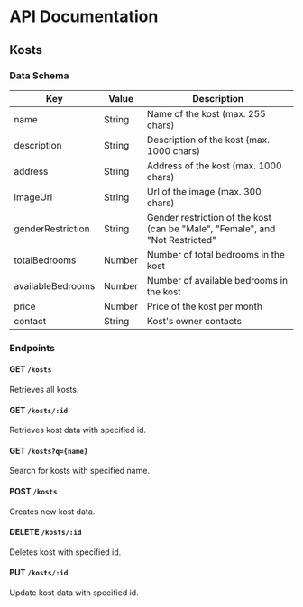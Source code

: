 # API Documentation

## Kosts

### Data Schema

| **Key**           | **Value** | **Description**                                                               |
|-------------------|-----------|-------------------------------------------------------------------------------|
| name              | String    | Name of the kost (max. 255 chars)                                             |
| description       | String    | Description of the kost (max. 1000 chars)                                     |
| address           | String    | Address of the kost (max. 1000 chars)                                         |
| imageUrl          | String    | Url of the image (max. 300 chars)                                             |
| genderRestriction | String    | Gender restriction of the kost (can be "Male", "Female", and "Not Restricted" |
| totalBedrooms     | Number    | Number of total bedrooms in the kost                                          |
| availableBedrooms | Number    | Number of available bedrooms in the kost                                      |
| price             | Number    | Price of the kost per month                                                   |
| contact           | String    | Kost's owner contacts                                                         |

### Endpoints

#### GET `/kosts`

Retrieves all kosts.

#### GET `/kosts/:id`

Retrieves kost data with specified id.

#### GET `/kosts?q={name}`

Search for kosts with specified name.

#### POST `/kosts`

Creates new kost data.

#### DELETE `/kosts/:id`

Deletes kost with specified id.

#### PUT `/kosts/:id`

Update kost data with specified id.
